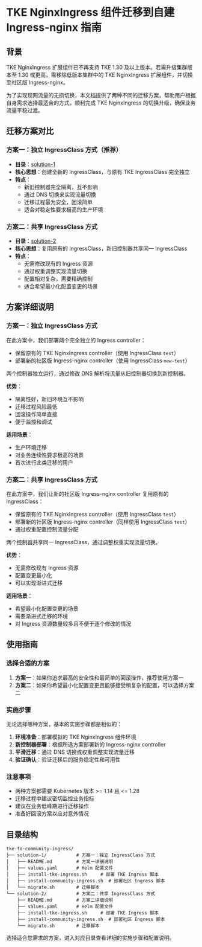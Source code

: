 # TKE NginxIngress 组件迁移到自建 Ingress-nginx 指南

## 背景
TKE NginxIngress 扩展组件已不再支持 TKE 1.30 及以上版本。若需升级集群版本至 1.30 或更高，需移除低版本集群中的 TKE NginxIngress 扩展组件，并切换至社区版 Ingress-nginx。

为了实现现网流量的无损切换，本文档提供了两种不同的迁移方案，帮助用户根据自身需求选择最适合的方式，顺利完成 TKE NginxIngress 的切换升级，确保业务流量平稳过渡。

## 迁移方案对比

### 方案一：独立 IngressClass 方式（推荐）
- **目录**：[solution-1](solution-1/)
- **核心思想**：创建全新的 IngressClass，与原有 TKE IngressClass 完全独立
- **特点**：
  - 新旧控制器完全隔离，互不影响
  - 通过 DNS 切换来实现流量切换
  - 迁移过程最为安全，回滚简单
  - 适合对稳定性要求极高的生产环境

### 方案二：共享 IngressClass 方式
- **目录**：[solution-2](solution-2/)
- **核心思想**：复用原有的 IngressClass，新旧控制器共享同一 IngressClass
- **特点**：
  - 无需修改现有的 Ingress 资源
  - 通过权重调整实现流量切换
  - 配置相对复杂，需要精确控制
  - 适合希望最小化配置变更的场景

## 方案详细说明

### 方案一：独立 IngressClass 方式

在此方案中，我们部署两个完全独立的 Ingress controller：
- 保留原有的 TKE NginxIngress controller（使用 IngressClass `test`）
- 部署新的社区版 Ingress-nginx controller（使用 IngressClass `new-test`）

两个控制器独立运行，通过修改 DNS 解析将流量从旧控制器切换到新控制器。

**优势**：
- 隔离性好，新旧环境互不影响
- 迁移过程风险最低
- 回滚操作简单直接
- 便于监控和调试

**适用场景**：
- 生产环境迁移
- 对业务连续性要求极高的场景
- 首次进行此类迁移的用户

### 方案二：共享 IngressClass 方式

在此方案中，我们让新的社区版 Ingress-nginx controller 复用原有的 IngressClass：
- 保留原有的 TKE NginxIngress controller（使用 IngressClass `test`）
- 部署新的社区版 Ingress-nginx controller（同样使用 IngressClass `test`）
- 通过权重配置控制流量分配

两个控制器共享同一 IngressClass，通过调整权重实现流量切换。

**优势**：
- 无需修改现有 Ingress 资源
- 配置变更最小化
- 可以实现渐进式迁移

**适用场景**：
- 希望最小化配置变更的场景
- 需要渐进式迁移的环境
- 对 Ingress 资源数量较多且不便于逐个修改的情况

## 使用指南

### 选择合适的方案
1. **方案一**：如果你追求最高的安全性和最简单的回滚操作，推荐使用方案一
2. **方案二**：如果你希望最小化配置变更且能够接受稍复杂的配置，可以选择方案二

### 实施步骤
无论选择哪种方案，基本的实施步骤都是相似的：

1. **环境准备**：部署模拟的 TKE NginxIngress 组件环境
2. **新控制器部署**：根据所选方案部署新的 Ingress-nginx controller
3. **平滑迁移**：通过 DNS 切换或权重调整实现流量迁移
4. **验证确认**：验证迁移后的服务稳定性和可用性

### 注意事项
- 两种方案都需要 Kubernetes 版本 >= 1.14 且 <= 1.28
- 迁移过程中建议密切监控业务指标
- 建议在业务低峰期进行迁移操作
- 准备好回滚方案以应对意外情况

## 目录结构
```
tke-to-community-ingress/
├── solution-1/           # 方案一：独立 IngressClass 方式
│   ├── README.md         # 方案一详细说明
│   ├── values.yaml       # Helm 配置文件
│   ├── install-tke-ingress.sh     # 部署 TKE Ingress 脚本
│   ├── install-community-ingress.sh  # 部署社区 Ingress 脚本
│   └── migrate.sh        # 迁移脚本
└── solution-2/           # 方案二：共享 IngressClass 方式
    ├── README.md         # 方案二详细说明
    ├── values.yaml       # Helm 配置文件
    ├── install-tke-ingress.sh     # 部署 TKE Ingress 脚本
    ├── install-community-ingress.sh  # 部署社区 Ingress 脚本
    └── migrate.sh        # 迁移脚本
```

选择适合您需求的方案，进入对应目录查看详细的实施步骤和配置说明。

